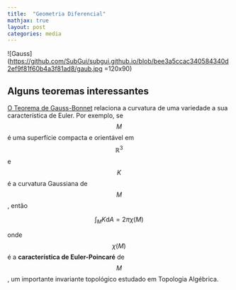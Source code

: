 ```yaml
---
title:  "Geometria Diferencial"
mathjax: true
layout: post
categories: media
---
```


![Gauss](https://github.com/SubGui/subgui.github.io/blob/bee3a5ccac340584340d2ef9f81f60b4a3f81ad8/gaub.jpg =120x90)

## Alguns teoremas interessantes

[O Teorema de Gauss-Bonnet](https://en.wikipedia.org/wiki/Gauss-Bonnet_theorem) relaciona a curvatura de uma variedade a sua característica de Euler. Por exemplo, se $$M$$ é uma superfície compacta e orientável em $$\mathbb{R}^3$$ e $$K$$ é a curvatura Gaussiana de $$M$$, então

$$ \int_M K \mathrm{d}A = 2\pi \chi(M) $$

onde $$\chi(M)$$ é a **característica de Euler-Poincaré** de $$M$$, um importante invariante topológico estudado em Topologia Algébrica.
